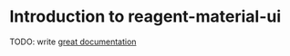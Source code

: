 # Introduction to reagent-material-ui

TODO: write [great documentation](http://jacobian.org/writing/what-to-write/)
